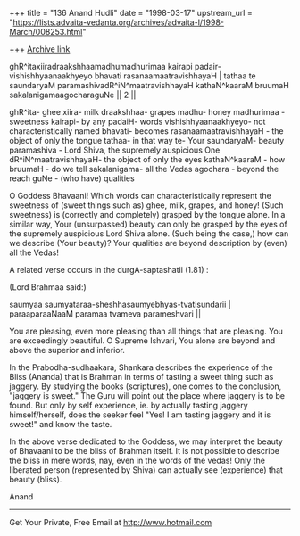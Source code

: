 +++
title = "136 Anand Hudli"
date = "1998-03-17"
upstream_url = "https://lists.advaita-vedanta.org/archives/advaita-l/1998-March/008253.html"

+++
[Archive link](https://lists.advaita-vedanta.org/archives/advaita-l/1998-March/008253.html)

ghR^itaxiiradraakshhaamadhumadhurimaa kairapi padair-
  vishishhyaanaakhyeyo bhavati rasanaamaatravishhayaH |
 tathaa te saundaryaM paramashivadR^iN^maatravishhayaH
 kathaN^kaaraM bruumaH sakalanigamaagocharaguNe     || 2 ||

ghR^ita- ghee
xiira- milk
draakshhaa- grapes
madhu- honey
madhurimaa - sweetness
kairapi- by any
padaiH- words
vishishhyaanaakhyeyo-  not characteristically named
bhavati- becomes
rasanaamaatravishhayaH - the object of  only the tongue
tathaa- in that way
te- Your
saundaryaM- beauty
paramashiva - Lord Shiva, the supremely auspicious One
dR^iN^maatravishhayaH-  the object of only the eyes
kathaN^kaaraM - how
 bruumaH - do we tell
sakalanigama- all the Vedas
agochara - beyond the reach
guNe - (who have) qualities

 O Goddess Bhavaani! Which words can characteristically represent the
 sweetness of (sweet things such as) ghee, milk, grapes, and honey!
 (Such sweetness) is (correctly and completely) grasped by the tongue
 alone. In a similar way, Your (unsurpassed) beauty can only be
 grasped by the eyes of the supremely auspicious Lord Shiva alone.
 (Such being the case,) how can we describe (Your beauty)? Your
 qualities are beyond description by (even) all the Vedas!


 A related verse occurs in the durgA-saptashatii (1.81) :

 (Lord Brahmaa said:)

  saumyaa saumyataraa-sheshhasaumyebhyas-tvatisundarii |
  paraaparaaNaaM paramaa tvameva parameshvari          ||

  You are pleasing, even more pleasing than all things that are
  pleasing. You are exceedingly beautiful. O Supreme Ishvari,
  You alone are beyond and above the superior and inferior.


 In the Prabodha-sudhaakara, Shankara describes the experience of
 the Bliss (Ananda) that is Brahman in terms of tasting a sweet
 thing such as jaggery. By studying the books (scriptures), one
 comes to the  conclusion, "jaggery is sweet."
 The Guru will point out the place where jaggery is to be found.
 But only by self experience, ie. by actually tasting jaggery
 himself/herself,  does the seeker feel "Yes! I am tasting jaggery
 and it is sweet!" and know the taste.

 In the above verse dedicated to the Goddess, we may interpret the
 beauty of Bhavaani to be the bliss of Brahman itself. It is not
 possible to describe the bliss in mere words, nay, even in the
 words of the vedas! Only the liberated person (represented by
 Shiva) can actually see (experience) that beauty (bliss).

 Anand




______________________________________________________
Get Your Private, Free Email at http://www.hotmail.com


